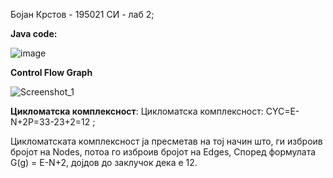 Бојан Крстов - 195021
СИ - лаб 2;

**Java code:**

![image](https://user-images.githubusercontent.com/80770532/120239398-7b859b00-c25e-11eb-9608-bdc69d23d035.png)



**Control Flow Graph**

![Screenshot_1](https://user-images.githubusercontent.com/80770532/120238865-61978880-c25d-11eb-8641-419b33cc20ea.png)


**Цикломатска комплексност**:
Цикломатска комплексност:
  CYC=E-N+2P=33-23+2=12 ; 

Цикломатската комплексност ја пресметав на тој начин што, ги изброив бројот на Nodes, потоа го изброив бројот на Edges, Според формулата G(g) = E-N+2, дојдов до заклучок дека е 12.
